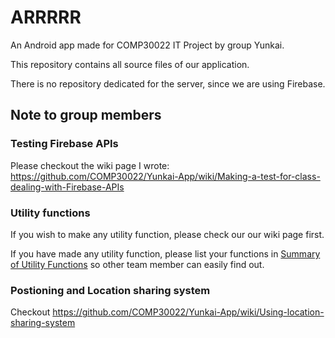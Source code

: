 # ARRRRR
An Android app made for COMP30022 IT Project by group Yunkai.

This repository contains all source files of our application.

There is no repository dedicated for the server, since we are using Firebase.

## Note to group members

### Testing Firebase APIs
Please checkout the wiki page I wrote:
https://github.com/COMP30022/Yunkai-App/wiki/Making-a-test-for-class-dealing-with-Firebase-APIs

### Utility functions
If you wish to make any utility function, please check our our wiki page first.

If you have made any utility function, please list your functions in [Summary of Utility Functions](https://github.com/COMP30022/Yunkai-App/wiki/Utility-summary) so other team member can easily find out.

### Postioning and Location sharing system
Checkout
https://github.com/COMP30022/Yunkai-App/wiki/Using-location-sharing-system
